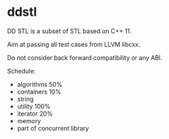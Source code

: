 # ddstl
DD STL is a subset of STL based on C++ 11. 

Aim at passing all test cases from LLVM libcxx.

Do not consider back forward compatibility or any ABI.

Schedule:
- algorithms 50%
- containers 10%
- string
- utility 100%
- iterator 20%
- memory
- part of concurrent library
